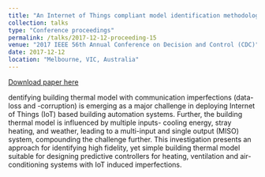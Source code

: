```yaml
---
title: "An Internet of Things compliant model identification methodology for smart buildings"
collection: talks
type: "Conference proceedings"
permalink: /talks/2017-12-12-proceeding-15
venue: "2017 IEEE 56th Annual Conference on Decision and Control (CDC)"
date: 2017-12-12
location: "Melbourne, VIC, Australia"
---
```


[Download paper here](https://ieeexplore.ieee.org/document/8431084)

dentifying building thermal model with communication imperfections (data-loss and -corruption) is emerging as a major challenge in deploying Internet of Things (IoT) based building automation systems. Further, the building thermal model is influenced by multiple inputs- cooling energy, stray heating, and weather, leading to a multi-input and single output (MISO) system, compounding the challenge further. This investigation presents an approach for identifying high fidelity, yet simple building thermal model suitable for designing predictive controllers for heating, ventilation and air-conditioning systems with IoT induced imperfections. 
